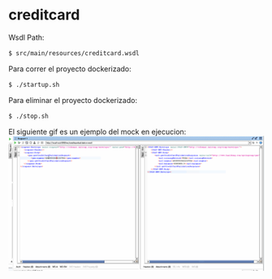 # creditcard

Wsdl Path: 
```sh
$ src/main/resources/creditcard.wsdl
```

Para correr el proyecto dockerizado:
```sh
$ ./startup.sh
```

Para eliminar el proyecto dockerizado:
```sh
$ ./stop.sh
```

El siguiente gif es un ejemplo del mock en ejecucion:
![](https://raw.githubusercontent.com/jonasanchezala/creditcard/master/creditcard.gif)
